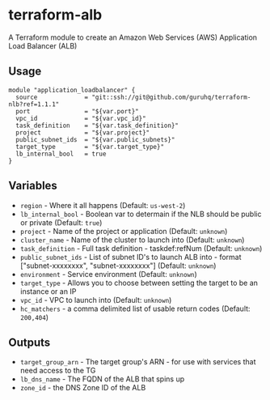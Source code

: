 # terraform-alb 

A Terraform module to create an Amazon Web Services (AWS) Application Load Balancer (ALB)

## Usage

```hcl
module "application_loadbalancer" {
  source             = "git::ssh://git@github.com/guruhq/terraform-nlb?ref=1.1.1"
  port               = "${var.port}"
  vpc_id             = "${var.vpc_id}"
  task_definition    = "${var.task_definition}"
  project            = "${var.project}"
  public_subnet_ids  = "${var.public_subnets}"
  target_type        = "${var.target_type}"
  lb_internal_bool   = true
}
```

## Variables
- `region` - Where it all happens (Default: `us-west-2`)
- `lb_internal_bool` - Boolean var to determain if the NLB should be public or private (Default: `true`)
- `project` - Name of the project or application (Default: `unknown`)
- `cluster_name` - Name of the cluster to launch into (Default: `unknown`)
- `task_definition` - Full task definition - taskdef:refNum (Default: `unknown`)
- `public_subnet_ids` - List of subnet ID's to launch ALB into - format ["subnet-xxxxxxxx", "subnet-xxxxxxxx"] (Default: `unknown`)
- `environment` - Service environment (Default: `unknown`)
- `target_type` - Allows you to choose between setting the target to be an instance or an IP
- `vpc_id` - VPC to launch into (Default: `unknown`)
- `hc_matchers` - a comma delimited list of usable return codes (Default: `200,404`)

## Outputs

- `target_group_arn` - The target group's ARN - for use with services that need access to the TG
- `lb_dns_name` - The FQDN of the ALB that spins up
- `zone_id` - the DNS Zone ID of the ALB
